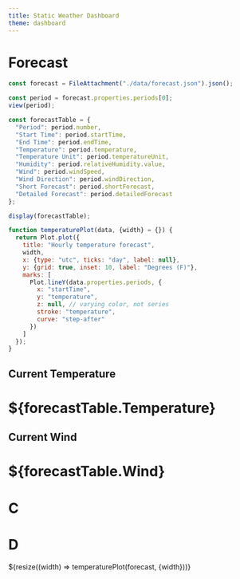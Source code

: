 ```yaml
---
title: Static Weather Dashboard
theme: dashboard
---
```


# Forecast

```js
const forecast = FileAttachment("./data/forecast.json").json();
```

```js
const period = forecast.properties.periods[0];
view(period);

const forecastTable = {
  "Period": period.number,
  "Start Time": period.startTime,
  "End Time": period.endTime,
  "Temperature": period.temperature,
  "Temperature Unit": period.temperatureUnit,
  "Humidity": period.relativeHumidity.value,
  "Wind": period.windSpeed,
  "Wind Direction": period.windDirection,
  "Short Forecast": period.shortForecast,
  "Detailed Forecast": period.detailedForecast
};

display(forecastTable);
```


```js
function temperaturePlot(data, {width} = {}) {
  return Plot.plot({
    title: "Hourly temperature forecast",
    width,
    x: {type: "utc", ticks: "day", label: null},
    y: {grid: true, inset: 10, label: "Degrees (F)"},
    marks: [
      Plot.lineY(data.properties.periods, {
        x: "startTime",
        y: "temperature",
        z: null, // varying color, not series
        stroke: "temperature",
        curve: "step-after"
      })
    ]
  });
}
```
<div class="grid grid-cols-2">
  <div class="card"><h2>Current Temperature</h2><h1>${forecastTable.Temperature}</h1></div>
  <div class="card"><h2>Current Wind</h2><h1>${forecastTable.Wind}</h1></div>
  <div class="card"><h1>C</h1></div>
  <div class="card"><h1>D</h1></div>
</div>

<div class="grid grid-cols-1">
  <div class="card">${resize((width) => temperaturePlot(forecast, {width}))}</div>
</div>
